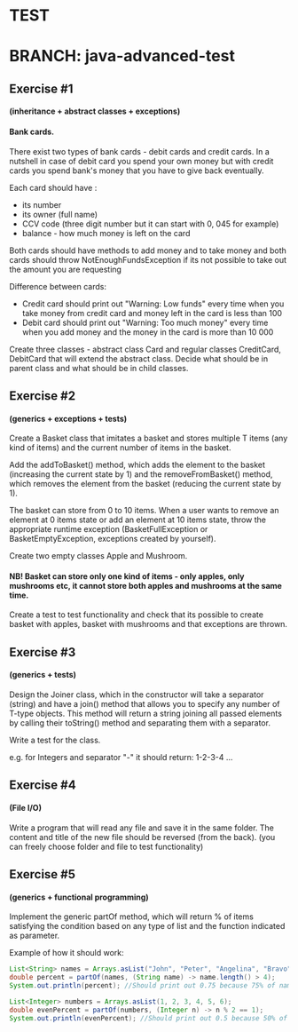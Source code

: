 # TEST

# BRANCH: java-advanced-test

## Exercise #1

#### (inheritance + abstract classes + exceptions)

#### Bank cards.
There exist two types of bank cards - debit cards and credit cards. In a nutshell in case of debit card
you spend your own money but with credit cards you spend bank's money that you have to give back eventually.

Each card should have :
* its number
* its owner (full name)
* CCV code (three digit number but it can start with 0, 045 for example)
* balance - how much money is left on the card

Both cards should have methods to add money and to take money and both cards should throw NotEnoughFundsException
if its not possible to take out the amount you are requesting

Difference between cards:
* Credit card should print out "Warning: Low funds" every time when you take money from credit card and money left in the card is less than 100
* Debit card should print out "Warning: Too much money" every time when you add money and the money in the card is more than 10 000

Create three classes - abstract class Card and regular classes CreditCard, DebitCard that will extend the abstract class.
Decide what should be in parent class and what should be in child classes.

## Exercise #2

#### (generics + exceptions + tests)

Create a Basket<T> class that imitates a basket and stores multiple T items (any kind of items) and the current number of items in the basket.

Add the addToBasket() method, which adds the element to the basket (increasing the current state by 1) and the removeFromBasket() method, which removes the element from the basket (reducing the current state by 1).

The basket can store from 0 to 10 items. When a user wants to remove an element at 0 items state or add an element at 10 items state, throw the appropriate runtime exception (BasketFullException or BasketEmptyException, exceptions created by yourself).

Create two empty classes Apple and Mushroom.

#### NB! Basket can store only one kind of items - only apples, only mushrooms etc, it cannot store both apples and mushrooms at the same time.

Create a test to test functionality and check that its possible to create basket with apples, basket with mushrooms and that exceptions are thrown.

## Exercise #3
#### (generics + tests)

Design the Joiner<T> class, which in the constructor will take a separator (string) and have a join() method that allows you to specify any number of T-type objects. This method will return a string joining all passed elements by calling their toString() method and separating them with a separator.

Write a test for the class.

e.g. for Integers and separator "-" it should return: 1-2-3-4 ...

## Exercise #4
#### (File I/O)
Write a program that will read any file and save it in the same folder. The content and title of the new file should be reversed (from the back).
(you can freely choose folder and file to test functionality)

## Exercise #5
#### (generics + functional programming)
Implement the generic partOf method, which will return % of items satisfying the condition based on any type of list and the function indicated as parameter.

Example of how it should work:
```java
List<String> names = Arrays.asList("John", "Peter", "Angelina", "Bravo");
double percent = partOf(names, (String name) -> name.length() > 4);
System.out.println(percent); //Should print out 0.75 because 75% of names are longer than 4 letters

List<Integer> numbers = Arrays.asList(1, 2, 3, 4, 5, 6);
double evenPercent = partOf(numbers, (Integer n) -> n % 2 == 1);
System.out.println(evenPercent); //Should print out 0.5 because 50% of numbers are even
```